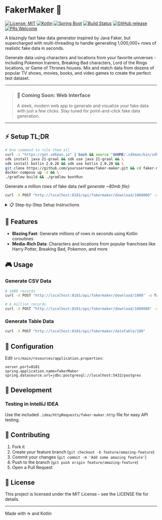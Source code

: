 # FakerMaker 🚀
[![License: MIT](https://img.shields.io/badge/License-MIT-yellow.svg)](https://opensource.org/licenses/MIT)
[![Kotlin](https://img.shields.io/badge/kotlin-2.0.20-blue.svg?logo=kotlin)](https://kotlinlang.org)
[![Spring Boot](https://img.shields.io/badge/Spring%20Boot-3.3.2-brightgreen.svg)](https://spring.io/projects/spring-boot)
[![Build Status](https://img.shields.io/github/actions/workflow/status/yourusername/faker-maker/main.yml?branch=main)](https://github.com/yourusername/faker-maker/actions)
[![GitHub release](https://img.shields.io/github/v/release/yourusername/faker-maker?include_prereleases)](https://github.com/yourusername/faker-maker/releases)
[![PRs Welcome](https://img.shields.io/badge/PRs-welcome-brightgreen.svg)](https://makeapullrequest.com)

A blazingly fast fake data generator inspired by Java Faker, but supercharged with multi-threading to handle generating 1,000,000+ rows of realistic fake data in seconds.

Generate data using characters and locations from your favorite universes - including Pokemon trainers, Breaking Bad characters, Lord of the Rings locations, or Game of Thrones houses. Mix and match data from dozens of popular TV shows, movies, books, and video games to create the perfect test dataset.

---
> ### 🌟 Coming Soon: Web Interface
> A sleek, modern web app to generate and visualize your fake data with just a few clicks.
> Stay tuned for point-and-click fake data generation.
---

## ⚡️ Setup TL;DR

```bash
# One command to rule them all
curl -s "https://get.sdkman.io" | bash && source "$HOME/.sdkman/bin/sdkman-init.sh" && \
sdk install java 21-graal && sdk use java 21-graal && \
sdk install kotlin 2.0.20 && sdk use kotlin 2.0.20 && \
git clone https://github.com/yourusername/faker-maker.git && cd faker-maker && \
docker-compose up -d && \
./gradlew build && ./gradlew bootRun
```

Generate a million rows of fake data *(will generate ~80mb file):*
```bash
curl -X POST "http://localhost:8181/api/fakermaker/download/1000000" -o massive_fake_dataset.csv
```

<details>
<summary>📋 Step-by-Step Setup Instructions</summary>

## Prerequisites

- Java 21
- Kotlin 2.0.20
- Docker and Docker Compose
- Gradle

## Detailed Installation

### Using SDKMAN! (Recommended)

```bash
# Install SDKMAN!
curl -s "https://get.sdkman.io" | bash
source "$HOME/.sdkman/bin/sdkman-init.sh"

# Install Java
sdk install java 21-graal
sdk use java 21-graal

# Install Kotlin
sdk install kotlin 2.0.20
sdk use kotlin 2.0.20
```

### Project Setup

1. Clone and enter the repository:
```bash
git clone https://github.com/yourusername/faker-maker.git
cd faker-maker
```

2. Start PostgreSQL:
```bash
docker-compose up -d
```

3. Build and run:
```bash
./gradlew build
./gradlew bootRun
```
</details>

## 🚀 Features

- **Blazing Fast**: Generate millions of rows in seconds using Kotlin coroutines
- **Media-Rich Data**: Characters and locations from popular franchises like Harry Potter, Breaking Bad, Pokemon, and more

## 🎮 Usage

### Generate CSV Data
```bash
# 1000 records
curl -X POST "http://localhost:8181/api/fakermaker/download/1000" -o fake_data.csv

# A million records
curl -X POST "http://localhost:8181/api/fakermaker/download/1000000" -o massive_dataset.csv
```

### Generate Table Data
```bash
curl -X POST "http://localhost:8181/api/fakermaker/dataTable/100"
```

## 🔧 Configuration

Edit `src/main/resources/application.properties`:
```properties
server.port=8181
spring.application.name=fakerMaker
spring.datasource.url=jdbc:postgresql://localhost:5432/postgres
```

## 🧪 Development

### Testing in IntelliJ IDEA

Use the included `.idea/httpRequests/faker-maker.http` file for easy API testing.

## 🤝 Contributing

1. Fork it
2. Create your feature branch (`git checkout -b feature/amazing-feature`)
3. Commit your changes (`git commit -m 'Add some amazing feature'`)
4. Push to the branch (`git push origin feature/amazing-feature`)
5. Open a Pull Request

## 📝 License

This project is licensed under the MIT License - see the LICENSE file for details.

---
Made with ☕️ and Kotlin